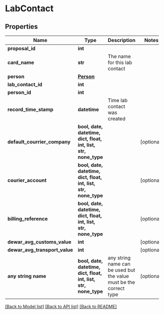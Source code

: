 # LabContact


## Properties
Name | Type | Description | Notes
------------ | ------------- | ------------- | -------------
**proposal_id** | **int** |  | 
**card_name** | **str** | The name for this lab contact | 
**person** | [**Person**](Person.md) |  | 
**lab_contact_id** | **int** |  | 
**person_id** | **int** |  | 
**record_time_stamp** | **datetime** | Time lab contact was created | 
**default_courrier_company** | **bool, date, datetime, dict, float, int, list, str, none_type** |  | [optional] 
**courier_account** | **bool, date, datetime, dict, float, int, list, str, none_type** |  | [optional] 
**billing_reference** | **bool, date, datetime, dict, float, int, list, str, none_type** |  | [optional] 
**dewar_avg_customs_value** | **int** |  | [optional] 
**dewar_avg_transport_value** | **int** |  | [optional] 
**any string name** | **bool, date, datetime, dict, float, int, list, str, none_type** | any string name can be used but the value must be the correct type | [optional]

[[Back to Model list]](../README.md#documentation-for-models) [[Back to API list]](../README.md#documentation-for-api-endpoints) [[Back to README]](../README.md)


